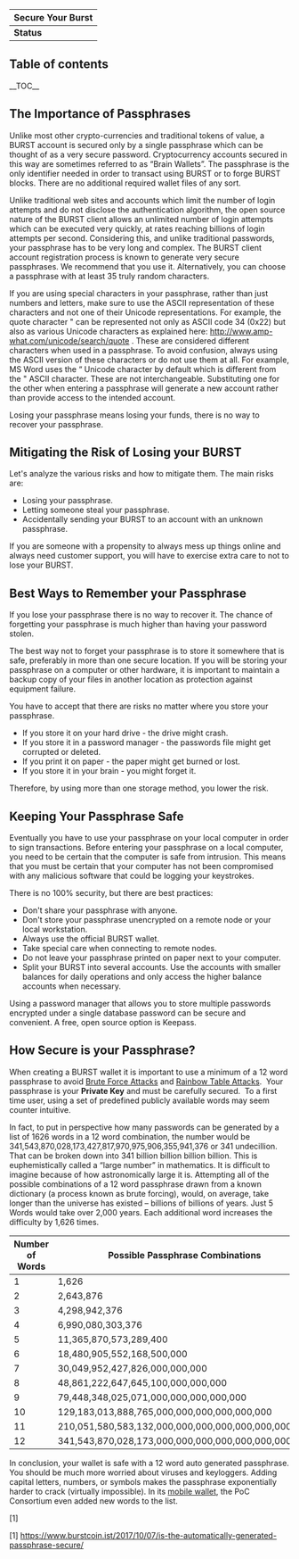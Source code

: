 | Secure Your Burst |
|-------------------|
| **Status**        |

Table of contents
-----------------

\_\_TOC\_\_

The Importance of Passphrases
-----------------------------

Unlike most other crypto-currencies and traditional tokens of value, a BURST account is secured only by a single passphrase which can be thought of as a very secure password. Cryptocurrency accounts secured in this way are sometimes referred to as “Brain Wallets”. The passphrase is the only identifier needed in order to transact using BURST or to forge BURST blocks. There are no additional required wallet files of any sort.

Unlike traditional web sites and accounts which limit the number of login attempts and do not disclose the authentication algorithm, the open source nature of the BURST client allows an unlimited number of login attempts which can be executed very quickly, at rates reaching billions of login attempts per second. Considering this, and unlike traditional passwords, your passphrase has to be very long and complex. The BURST client account registration process is known to generate very secure passphrases. We recommend that you use it. Alternatively, you can choose a passphrase with at least 35 truly random characters.

If you are using special characters in your passphrase, rather than just numbers and letters, make sure to use the ASCII representation of these characters and not one of their Unicode representations. For example, the quote character " can be represented not only as ASCII code 34 (0x22) but also as various Unicode characters as explained here: <http://www.amp-what.com/unicode/search/quote> . These are considered different characters when used in a passphrase. To avoid confusion, always using the ASCII version of these characters or do not use them at all. For example, MS Word uses the “ Unicode character by default which is different from the " ASCII character. These are not interchangeable. Substituting one for the other when entering a passphrase will generate a new account rather than provide access to the intended account.

Losing your passphrase means losing your funds, there is no way to recover your passphrase.

Mitigating the Risk of Losing your BURST
----------------------------------------

Let's analyze the various risks and how to mitigate them. The main risks are:

-   Losing your passphrase.
-   Letting someone steal your passphrase.
-   Accidentally sending your BURST to an account with an unknown passphrase.

If you are someone with a propensity to always mess up things online and always need customer support, you will have to exercise extra care to not to lose your BURST.

Best Ways to Remember your Passphrase
-------------------------------------

If you lose your passphrase there is no way to recover it. The chance of forgetting your passphrase is much higher than having your password stolen.

The best way not to forget your passphrase is to store it somewhere that is safe, preferably in more than one secure location. If you will be storing your passphrase on a computer or other hardware, it is important to maintain a backup copy of your files in another location as protection against equipment failure.

You have to accept that there are risks no matter where you store your passphrase.

-   If you store it on your hard drive - the drive might crash.
-   If you store it in a password manager - the passwords file might get corrupted or deleted.
-   If you print it on paper - the paper might get burned or lost.
-   If you store it in your brain - you might forget it.

Therefore, by using more than one storage method, you lower the risk.

Keeping Your Passphrase Safe
----------------------------

Eventually you have to use your passphrase on your local computer in order to sign transactions. Before entering your passphrase on a local computer, you need to be certain that the computer is safe from intrusion. This means that you must be certain that your computer has not been compromised with any malicious software that could be logging your keystrokes.

There is no 100% security, but there are best practices:

-   Don't share your passphrase with anyone.
-   Don't store your passphrase unencrypted on a remote node or your local workstation.
-   Always use the official BURST wallet.
-   Take special care when connecting to remote nodes.
-   Do not leave your passphrase printed on paper next to your computer.
-   Split your BURST into several accounts. Use the accounts with smaller balances for daily operations and only access the higher balance accounts when necessary.

Using a password manager that allows you to store multiple passwords encrypted under a single database password can be secure and convenient. A free, open source option is Keepass.

How Secure is your Passphrase?
------------------------------

When creating a BURST wallet it is important to use a minimum of a 12 word passphrase to avoid [Brute Force Attacks](wikipedia-brute-force-attack.md) and [Rainbow Table Attacks](wikipedia-rainbow-table.md).  Your passphrase is your **Private Key** and must be carefully secured.  To a first time user, using a set of predefined publicly available words may seem counter intuitive.

In fact, to put in perspective how many passwords can be generated by a list of 1626 words in a 12 word combination, the number would be 341,543,870,028,173,427,817,970,975,906,355,941,376 or 341 undecillion. That can be broken down into 341 billion billion billion billion. This is euphemistically called a “large number” in mathematics. It is difficult to imagine because of how astronomically large it is. Attempting all of the possible combinations of a 12 word passphrase drawn from a known dictionary (a process known as brute forcing), would, on average, take longer than the universe has existed – billions of billions of years. Just 5 Words would take over 2,000 years. Each additional word increases the difficulty by 1,626 times.

| Number of Words | Possible Passphrase Combinations                    | Bits of Entropy |
|-----------------|-----------------------------------------------------|-----------------|
| 1               | 1,626                                               | 10.66           |
| 2               | 2,643,876                                           | 21.33           |
| 3               | 4,298,942,376                                       | 32              |
| 4               | 6,990,080,303,376                                   | 42.67           |
| 5               | 11,365,870,573,289,400                              | 53.34           |
| 6               | 18,480,905,552,168,500,000                          | 64              |
| 7               | 30,049,952,427,826,000,000,000                      | 74.67           |
| 8               | 48,861,222,647,645,100,000,000,000                  | 85.34           |
| 9               | 79,448,348,025,071,000,000,000,000,000              | 96              |
| 10              | 129,183,013,888,765,000,000,000,000,000,000         | 106.67          |
| 11              | 210,051,580,583,132,000,000,000,000,000,000,000     | 117.34          |
| 12              | 341,543,870,028,173,000,000,000,000,000,000,000,000 | 128             |

In conclusion, your wallet is safe with a 12 word auto generated passphrase. You should be much more worried about viruses and keyloggers. Adding capital letters, numbers, or symbols makes the passphrase exponentially harder to crack (virtually impossible). In its [mobile wallet](https://play.google.com/store/apps/details?id=org.icewave.burstcoinwallet), the PoC Consortium even added new words to the list.

[1]

<references />

[1] <https://www.burstcoin.ist/2017/10/07/is-the-automatically-generated-passphrase-secure/>
